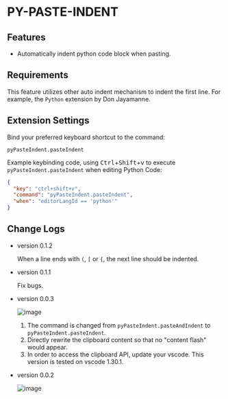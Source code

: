 # PY-PASTE-INDENT

## Features
 - Automatically indent python code block when pasting.


## Requirements
This feature utilizes other auto indent mechanism to indent the first line. For example, the `Python` extension by Don Jayamanne.


## Extension Settings
Bind your preferred keyboard shortcut to the command:

    pyPasteIndent.pasteIndent
    
Example keybinding code, using <kbd>Ctrl</kbd>+<kbd>Shift</kbd>+<kbd>v</kbd> to execute `pyPasteIndent.pasteIndent` when editing Python Code:

```json
{
  "key": "ctrl+shift+v",
  "command": "pyPasteIndent.pasteIndent",
  "when": "editorLangId == 'python'"
}
```

## Change Logs
- version 0.1.2

  When a line ends with `(`, `[` or `{`, the next line should be indented.

- version 0.1.1
  
  Fix bugs.

- version 0.0.3

  ![image](images/record.gif)

  1. The command is changed from `pyPasteIndent.pasteAndIndent` to `pyPasteIndent.pasteIndent`.
  2. Directly rewrite the clipboard content so that no "content flash" would appear.
  3. In order to access the clipboard API, update your vscode. This version is tested on vscode 1.30.1.

- version 0.0.2

  ![image](images/ver002.gif)
